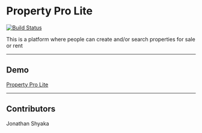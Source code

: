 # Property Pro Lite

[![Build Status](https://travis-ci.org/drayzii/property_pro_lite.svg?branch=api)](https://travis-ci.org/drayzii/property_pro_lite)

This is a platform where people can create and/or search properties for sale or rent

---

## Demo

[Property Pro Lite](https://drayzii.github.io/property_pro_lite/UI/)

---

## Contributors

Jonathan Shyaka